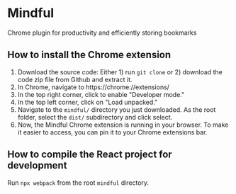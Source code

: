# Mindful
Chrome plugin for productivity and efficiently storing bookmarks

## How to install the Chrome extension
1. Download the source code: Either 1) run `git clone` or 2) download the code zip file from Github and extract it.
2. In Chrome, navigate to https://chrome://extensions/
3. In the top right corner, click to enable "Developer mode."
4. In the top left corner, click on "Load unpacked."
5. Navigate to the `mindful/` directory you just downloaded. As the root folder, select the `dist/` subdirectory and click select.
6. Now, the Mindful Chrome extension is running in your browser. To make it easier to access, you can pin it to your Chrome extensions bar.

## How to compile the React project for development
Run `npx webpack` from the root `mindful` directory.
